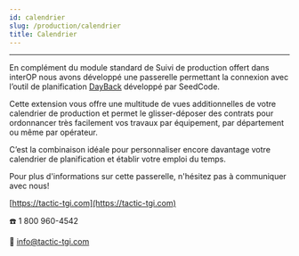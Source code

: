```yaml
---
id: calendrier
slug: /production/calendrier
title: Calendrier
---
```


---

En complément du module standard de Suivi de production offert dans interOP nous avons développé une passerelle permettant la connexion avec l’outil de planification [DayBack](https://dayback.com/) développé par SeedCode.

Cette extension vous offre une multitude de vues additionnelles de votre calendrier de production et permet le glisser-déposer des contrats pour ordonnancer très facilement vos travaux par équipement, par département ou même par opérateur.

C’est la combinaison idéale pour personnaliser encore davantage votre calendrier de planification et établir votre emploi du temps.

Pour plus d'informations sur cette passerelle, n'hésitez pas à communiquer avec nous!

[https://tactic-tgi.com](https://tactic-tgi.com)

☎️ 1 800 960-4542

📧 [info@tactic-tgi.com](mailto:info@tactic-tgi.com)
